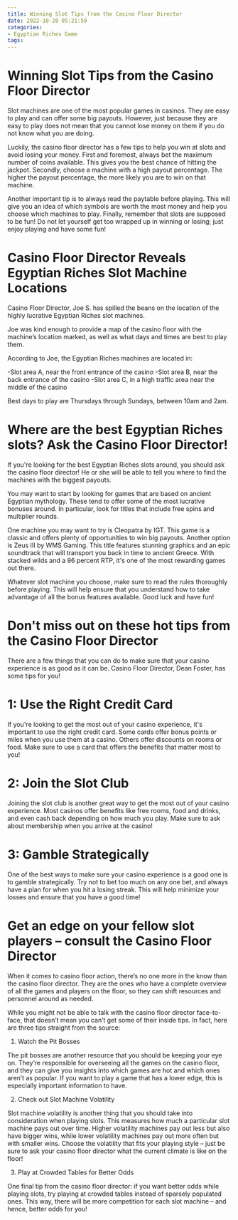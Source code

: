 ```yaml
---
title: Winning Slot Tips from the Casino Floor Director 
date: 2022-10-28 05:21:59
categories:
- Egyptian Riches Game
tags:
---
```



#  Winning Slot Tips from the Casino Floor Director 

Slot machines are one of the most popular games in casinos. They are easy to play and can offer some big payouts. However, just because they are easy to play does not mean that you cannot lose money on them if you do not know what you are doing.

Luckily, the casino floor director has a few tips to help you win at slots and avoid losing your money. First and foremost, always bet the maximum number of coins available. This gives you the best chance of hitting the jackpot. Secondly, choose a machine with a high payout percentage. The higher the payout percentage, the more likely you are to win on that machine.

Another important tip is to always read the paytable before playing. This will give you an idea of which symbols are worth the most money and help you choose which machines to play. Finally, remember that slots are supposed to be fun! Do not let yourself get too wrapped up in winning or losing; just enjoy playing and have some fun!

#  Casino Floor Director Reveals Egyptian Riches Slot Machine Locations 

Casino Floor Director, Joe S. has spilled the beans on the location of the highly lucrative Egyptian Riches slot machines. 

Joe was kind enough to provide a map of the casino floor with the machine’s location marked, as well as what days and times are best to play them. 

According to Joe, the Egyptian Riches machines are located in: 

-Slot area A, near the front entrance of the casino 
-Slot area B, near the back entrance of the casino 
-Slot area C, in a high traffic area near the middle of the casino

Best days to play are Thursdays through Sundays, between 10am and 2am.

#  Where are the best Egyptian Riches slots? Ask the Casino Floor Director!

If you're looking for the best Egyptian Riches slots around, you should ask the casino floor director! He or she will be able to tell you where to find the machines with the biggest payouts.

You may want to start by looking for games that are based on ancient Egyptian mythology. These tend to offer some of the most lucrative bonuses around. In particular, look for titles that include free spins and multiplier rounds.

One machine you may want to try is Cleopatra by IGT. This game is a classic and offers plenty of opportunities to win big payouts. Another option is Zeus III by WMS Gaming. This title features stunning graphics and an epic soundtrack that will transport you back in time to ancient Greece. With stacked wilds and a 96 percent RTP, it's one of the most rewarding games out there.

Whatever slot machine you choose, make sure to read the rules thoroughly before playing. This will help ensure that you understand how to take advantage of all the bonus features available. Good luck and have fun!

#  Don't miss out on these hot tips from the Casino Floor Director 

There are a few things that you can do to make sure that your casino experience is as good as it can be. Casino Floor Director, Dean Foster, has some tips for you!

# 1: Use the Right Credit Card
If you're looking to get the most out of your casino experience, it's important to use the right credit card. Some cards offer bonus points or miles when you use them at a casino. Others offer discounts on rooms or food. Make sure to use a card that offers the benefits that matter most to you!

# 2: Join the Slot Club
Joining the slot club is another great way to get the most out of your casino experience. Most casinos offer benefits like free rooms, food and drinks, and even cash back depending on how much you play. Make sure to ask about membership when you arrive at the casino!

# 3: Gamble Strategically
One of the best ways to make sure your casino experience is a good one is to gamble strategically. Try not to bet too much on any one bet, and always have a plan for when you hit a losing streak. This will help minimize your losses and ensure that you have a good time!

#  Get an edge on your fellow slot players – consult the Casino Floor Director

When it comes to casino floor action, there’s no one more in the know than the casino floor director. They are the ones who have a complete overview of all the games and players on the floor, so they can shift resources and personnel around as needed.

While you might not be able to talk with the casino floor director face-to-face, that doesn’t mean you can’t get some of their inside tips. In fact, here are three tips straight from the source:

1. Watch the Pit Bosses

The pit bosses are another resource that you should be keeping your eye on. They’re responsible for overseeing all the games on the casino floor, and they can give you insights into which games are hot and which ones aren’t as popular. If you want to play a game that has a lower edge, this is especially important information to have.

2. Check out Slot Machine Volatility

Slot machine volatility is another thing that you should take into consideration when playing slots. This measures how much a particular slot machine pays out over time. Higher volatility machines pay out less but also have bigger wins, while lower volatility machines pay out more often but with smaller wins. Choose the volatility that fits your playing style – just be sure to ask your casino floor director what the current climate is like on the floor!

3. Play at Crowded Tables for Better Odds

One final tip from the casino floor director: if you want better odds while playing slots, try playing at crowded tables instead of sparsely populated ones. This way, there will be more competition for each slot machine – and hence, better odds for you!